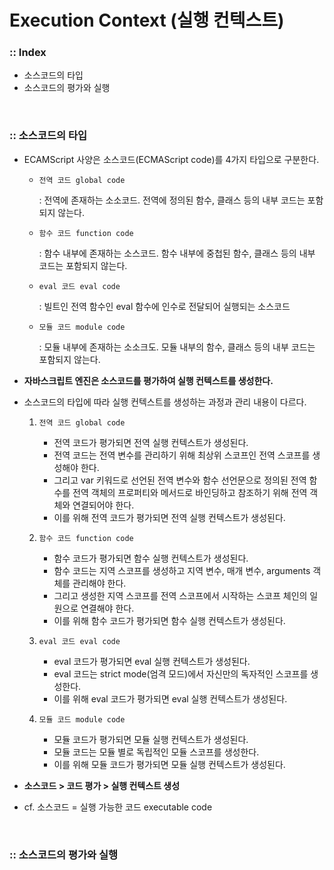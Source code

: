 # Execution Context (실행 컨텍스트)

### :: Index
- 소스코드의 타입
- 소스코드의 평가와 실행

<br />

### :: 소스코드의 타입
- ECAMScript 사양은 소스코드(ECMAScript code)를 4가지 타입으로 구분한다.
    - `전역 코드 global code`

        : 전역에 존재하는 소소코드. 전역에 정의된 함수, 클래스 등의 내부 코드는 포함되지 않는다.

    - `함수 코드 function code`

        : 함수 내부에 존재하는 소스코드. 함수 내부에 중첩된 함수, 클래스 등의 내부 코드는 포함되지 않는다.

    - `eval 코드 eval code`

        : 빌트인 전역 함수인 eval 함수에 인수로 전달되어 실행되는 소스코드

    - `모듈 코드 module code`

        : 모듈 내부에 존재하는 소소크도. 모듈 내부의 함수, 클래스 등의 내부 코드는 포함되지 않는다.

- **자바스크립트 엔진은 소스코드를 평가하여 실행 컨텍스트를 생성한다.**
- 소스코드의 타입에 따라 실행 컨텍스트를 생성하는 과정과 관리 내용이 다르다.
    1. `전역 코드 global code`
        - 전역 코드가 평가되면 전역 실행 컨텍스트가 생성된다.
        - 전역 코드는 전역 변수를 관리하기 위해 최상위 스코프인 전역 스코프를 생성해야 한다.
        - 그리고 var 키워드로 선언된 전역 변수와 함수 선언문으로 정의된 전역 함수를 전역 객체의 프로퍼티와 메서드로 바인딩하고 참조하기 위해 전역 객체와 연결되어야 한다.
        - 이를 위해 전역 코드가 평가되면 전역 실행 컨텍스트가 생성된다.
    
    2. `함수 코드 function code`
        - 함수 코드가 평가되면 함수 실행 컨텍스트가 생성된다.
        - 함수 코드는 지역 스코프를 생성하고 지역 변수, 매개 변수, arguments 객체를 관리해야 한다.
        - 그리고 생성한 지역 스코프를 전역 스코프에서 시작하는 스코프 체인의 일원으로 연결해야 한다.
        - 이를 위해 함수 코드가 평가되면 함수 실행 컨텍스트가 생성된다.
    
    3. `eval 코드 eval code`
        - eval 코드가 평가되면 eval 실행 컨텍스트가 생성된다.
        - eval 코드는 strict mode(엄격 모드)에서 자신만의 독자적인 스코프를 생성한다.
        - 이를 위해 eval 코드가 평가되면 eval 실행 컨텍스트가 생성된다.
    
    4. `모듈 코드 module code`
        - 모듈 코드가 평가되면 모듈 실행 컨텍스트가 생성된다.
        - 모듈 코드는 모듈 별로 독립적인 모듈 스코프를 생성한다.
        - 이를 위해 모듈 코드가 평가되면 모듈 실행 컨텍스트가 생성된다.
- **소스코드 > 코드 평가 > 실행 컨텍스트 생성**
- cf. 소스코드 = 실행 가능한 코드 executable code

<br />

### :: 소스코드의 평가와 실행
